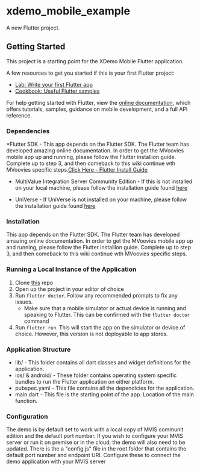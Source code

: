 
# xdemo_mobile_example

A new Flutter project.

## Getting Started

This project is a starting point for the XDemo Mobile Flutter application.

A few resources to get you started if this is your first Flutter project:

- [Lab: Write your first Flutter app](https://flutter.dev/docs/get-started/codelab)
- [Cookbook: Useful Flutter samples](https://flutter.dev/docs/cookbook)

For help getting started with Flutter, view the
[online documentation](https://flutter.dev/docs), which offers tutorials,
samples, guidance on mobile development, and a full API reference.

### Dependencies
*Flutter SDK - This app depends on the Flutter SDK. The Flutter team has developed amazing online documentation. In order to get the MVoovies mobile app up and running, please follow the Flutter installion guide. Complete up to step 3, and then comeback to this wiki continue wth MVoovies specific steps.[Click Here - Flutter Install Guide](https://flutter.dev/docs/get-started/install)

* MultiValue Integration Server Community Edition - If this is not installed on your local machine, please follow the installation guide found [here](#)

* UniVerse - If UniVerse is not installed on your machine, please follow the installation guide found [here](#)

### Installation

This app depends on the Flutter SDK. The Flutter team has developed amazing online documentation. In order to get the MVoovies mobile app up and running, please follow the Flutter installion guide. Complete up to step 3, and then comeback to this wiki continue wth MVoovies specific steps.



### Running a Local Instance of the Application

1. Clone [this](https://github.com/Chimer2017/xdemo_flutter) repo
2. Open up the project in your editor of choice
3. Run `flutter doctor`. Follow any recommended prompts to fix any issues.
    * Make sure that a mobile simulator or actual device is running and speaking to Flutter. This can be confirmed with the `flutter doctor` command
4. Run `flutter run`. This will start the app on the simulator or device of choice. However, this version is not deployable to app stores.

### Application Structure

* lib/ - This folder contains all dart classes and widget definitions for the application.
* ios/ & android/ - These folder contains operating system specific bundles to run the Flutter application on either platform.
* pubspec.yaml - This file contains all the dependicies for the application.
* main.dart - This file is the starting point of the app. Location of the main function.

### Configuration

The demo is by default set to work with a local copy of MVIS communit edition and the default port number. If you wish to configure your MVIS server or run it on premise or in the cloud, the demo will also need to be updated. There is the a "config.js" file in the root folder that contains the default port number and endpoint URI. Configure these to connect the demo application with your MVIS server






